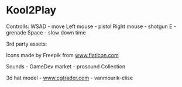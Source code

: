 # Kool2Play

Controlls:
WSAD - move
Left mouse - pistol
Right mouse - shotgun
E - grenade
Space - slow down time

3rd party assets:

Icons made by Freepik from www.flaticon.com

Sounds - GameDev market - prosound Collection

3d hat model - www.cgtrader.com - vanmourik-elise
